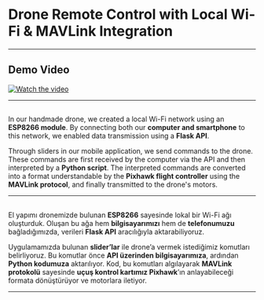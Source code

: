 # Drone Remote Control with Local Wi-Fi & MAVLink Integration

---

## Demo Video

[![Watch the video](https://img.youtube.com/vi/EXm_AMKFGcg/0.jpg)](https://www.youtube.com/watch?v=EXm_AMKFGcg&t=357s)

---

## 

In our handmade drone, we created a local Wi-Fi network using an **ESP8266 module**. By connecting both our **computer and smartphone** to this network, we enabled data transmission using a **Flask API**.

Through sliders in our mobile application, we send commands to the drone. These commands are first received by the computer via the API and then interpreted by a **Python script**. The interpreted commands are converted into a format understandable by the **Pixhawk flight controller** using the **MAVLink protocol**, and finally transmitted to the drone's motors.

---

## 

El yapımı dronemizde bulunan **ESP8266** sayesinde lokal bir Wi-Fi ağı oluşturduk. Oluşan bu ağa hem **bilgisayarımızı** hem de **telefonumuzu** bağladığımızda, verileri **Flask API** aracılığıyla aktarabiliyoruz.

Uygulamamızda bulunan **slider’lar** ile drone’a vermek istediğimiz komutları belirliyoruz. Bu komutlar önce **API üzerinden bilgisayarımıza**, ardından **Python kodumuza** aktarılıyor. Kod, bu komutları algılayarak **MAVLink protokolü** sayesinde **uçuş kontrol kartımız Pixhawk**’ın anlayabileceği formata dönüştürüyor ve motorlara iletiyor.

---

